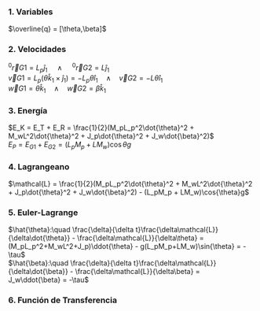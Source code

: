 ### 1. Variables
$\overline{q} = [\theta,\beta]$
### 2. Velocidades
$^0\vec{r}{G1} = L_p\hat{j}_1 \quad\wedge\quad ^0\vec{r}{G2} = L\hat{j}_1$\
$\vec{v}{G1} = L_p(\dot{\theta}\hat{k}_1\times\hat{j}_1) = -L_p\dot{\theta}\hat{i}_1 \quad\wedge\quad \vec{v}{G2} = -L\dot{\theta}\hat{i}_1$\
$\vec{w}{G1} = \dot{\theta}\hat{k}_1 \quad\wedge\quad \vec{w}{G2} = \dot{\beta}\hat{k}_1$
### 3. Energía
$E_K = E_T + E_R = \frac{1}{2}(M_pL_p^2\dot{\theta}^2 + M_wL^2\dot{\theta}^2 + J_p\dot{\theta}^2 + J_w\dot{\beta}^2)$\
$E_P = E_{G1} + E_{G2} = (L_pM_p + LM_w)\cos{\theta}g$
### 4. Lagrangeano
$\mathcal{L} = \frac{1}{2}(M_pL_p^2\dot{\theta}^2 + M_wL^2\dot{\theta}^2 + J_p\dot{\theta}^2 + J_w\dot{\beta}^2) - (L_pM_p + LM_w)\cos{\theta}g$
### 5. Euler-Lagrange
$\hat{\theta}:\quad \frac{\delta}{\delta t}\frac{\delta\mathcal{L}}{\delta\dot{\theta}} - \frac{\delta\mathcal{L}}{\delta\theta} = (M_pL_p^2+M_wL^2+J_p)\ddot{\theta} - g(L_pM_p+LM_w)\sin{\theta} = -\tau$\
$\hat{\beta}:\quad \frac{\delta}{\delta t}\frac{\delta\mathcal{L}}{\delta\dot{\beta}} - \frac{\delta\mathcal{L}}{\delta\beta} = J_w\ddot{\beta} = -\tau$
### 6. Función de Transferencia
